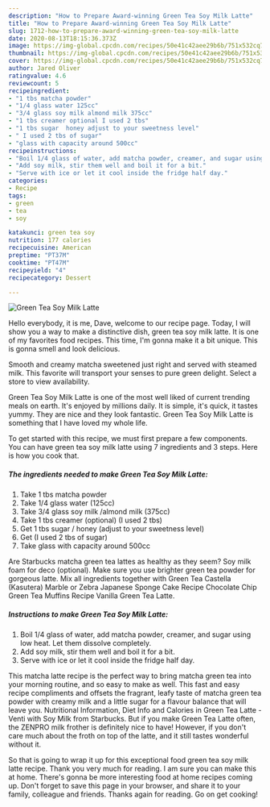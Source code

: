 ```yaml
---
description: "How to Prepare Award-winning Green Tea Soy Milk Latte"
title: "How to Prepare Award-winning Green Tea Soy Milk Latte"
slug: 1712-how-to-prepare-award-winning-green-tea-soy-milk-latte
date: 2020-08-13T18:15:36.373Z
image: https://img-global.cpcdn.com/recipes/50e41c42aee29b6b/751x532cq70/green-tea-soy-milk-latte-recipe-main-photo.jpg
thumbnail: https://img-global.cpcdn.com/recipes/50e41c42aee29b6b/751x532cq70/green-tea-soy-milk-latte-recipe-main-photo.jpg
cover: https://img-global.cpcdn.com/recipes/50e41c42aee29b6b/751x532cq70/green-tea-soy-milk-latte-recipe-main-photo.jpg
author: Jared Oliver
ratingvalue: 4.6
reviewcount: 5
recipeingredient:
- "1 tbs matcha powder"
- "1/4 glass water 125cc"
- "3/4 glass soy milk almond milk 375cc"
- "1 tbs creamer optional I used 2 tbs"
- "1 tbs sugar  honey adjust to your sweetness level"
- " I used 2 tbs of sugar"
- "glass with capacity around 500cc"
recipeinstructions:
- "Boil 1/4 glass of water, add matcha powder, creamer, and sugar using low heat. Let them dissolve completely."
- "Add soy milk, stir them well and boil it for a bit."
- "Serve with ice or let it cool inside the fridge half day."
categories:
- Recipe
tags:
- green
- tea
- soy

katakunci: green tea soy 
nutrition: 177 calories
recipecuisine: American
preptime: "PT37M"
cooktime: "PT47M"
recipeyield: "4"
recipecategory: Dessert

---
```



![Green Tea Soy Milk Latte](https://img-global.cpcdn.com/recipes/50e41c42aee29b6b/751x532cq70/green-tea-soy-milk-latte-recipe-main-photo.jpg)

Hello everybody, it is me, Dave, welcome to our recipe page. Today, I will show you a way to make a distinctive dish, green tea soy milk latte. It is one of my favorites food recipes. This time, I'm gonna make it a bit unique. This is gonna smell and look delicious.

Smooth and creamy matcha sweetened just right and served with steamed milk. This favorite will transport your senses to pure green delight. Select a store to view availability.

Green Tea Soy Milk Latte is one of the most well liked of current trending meals on earth. It's enjoyed by millions daily. It is simple, it's quick, it tastes yummy. They are nice and they look fantastic. Green Tea Soy Milk Latte is something that I have loved my whole life.


To get started with this recipe, we must first prepare a few components. You can have green tea soy milk latte using 7 ingredients and 3 steps. Here is how you cook that.

<!--inarticleads1-->

##### The ingredients needed to make Green Tea Soy Milk Latte:

1. Take 1 tbs matcha powder
1. Take 1/4 glass water (125cc)
1. Take 3/4 glass soy milk /almond milk (375cc)
1. Take 1 tbs creamer (optional) (I used 2 tbs)
1. Get 1 tbs sugar / honey (adjust to your sweetness level)
1. Get  (I used 2 tbs of sugar)
1. Take glass with capacity around 500cc


Are Starbucks matcha green tea lattes as healthy as they seem? Soy milk foam for deco (optional). Make sure you use brighter green tea powder for gorgeous latte. Mix all ingredients together with Green Tea Castella (Kasutera) Marble or Zebra Japanese Sponge Cake Recipe Chocolate Chip Green Tea Muffins Recipe Vanilla Green Tea Latte. 

<!--inarticleads2-->

##### Instructions to make Green Tea Soy Milk Latte:

1. Boil 1/4 glass of water, add matcha powder, creamer, and sugar using low heat. Let them dissolve completely.
1. Add soy milk, stir them well and boil it for a bit.
1. Serve with ice or let it cool inside the fridge half day.


This matcha latte recipe is the perfect way to bring matcha green tea into your morning routine, and so easy to make as well. This fast and easy recipe compliments and offsets the fragrant, leafy taste of matcha green tea powder with creamy milk and a little sugar for a flavour balance that will leave you. Nutritional Information, Diet Info and Calories in Green Tea Latte - Venti with Soy Milk from Starbucks. But if you make Green Tea Latte often, the ZENPRO milk frother is definitely nice to have! However, if you don&#39;t care much about the froth on top of the latte, and it still tastes wonderful without it. 

So that is going to wrap it up for this exceptional food green tea soy milk latte recipe. Thank you very much for reading. I am sure you can make this at home. There's gonna be more interesting food at home recipes coming up. Don't forget to save this page in your browser, and share it to your family, colleague and friends. Thanks again for reading. Go on get cooking!
